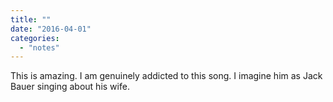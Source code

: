 ```yaml
---
title: ""
date: "2016-04-01"
categories: 
  - "notes"
---
```


This is amazing. I am genuinely addicted to this song. I imagine him as Jack Bauer singing about his wife.
